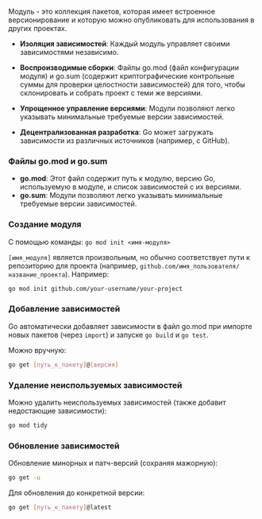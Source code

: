 
Модуль - это коллекция пакетов, которая имеет встроенное версионирование и которую можно опубликовать для использования в других проектах.

- **Изоляция зависимостей**: Каждый модуль управляет своими зависимостями независимо.

- **Воспроизводимые сборки**: Файлы go.mod (файл конфигурации модуля) и go.sum (содержит криптографические контрольные суммы для проверки целостности зависимостей) для того, чтобы склонировать и  собрать проект с теми же версиями.

- **Упрощенное управление версиями**: Модули позволяют легко указывать минимальные требуемые версии зависимостей.

- **Децентрализованная разработка**: Go может загружать зависимости из различных источников (например, с GitHub).

### Файлы go.mod и go.sum

- **go.mod**: Этот файл содержит путь к модулю, версию Go, используемую в модуле, и список зависимостей с их версиями.
- **go.sum**: Модули позволяют легко указывать минимальные требуемые версии зависимостей.

### Создание модуля

С помощью команды: `go mod init <имя-модуля>`

`[имя_модуля]` является произвольным, но обычно соответствует пути к репозиторию для проекта (например, `github.com/имя_пользователя/название_проекта`).
Например:
```sh
go mod init github.com/your-username/your-project
```

### Добавление зависимостей

Go автоматически добавляет зависимости в файл go.mod при импорте новых пакетов (через `import`) и запуске `go build` и `go test`. 

Можно вручную:
```sh
go get [путь_к_пакету]@[версия]
```

### Удаление неиспользуемых зависимостей

Можно удалить неиспользуемых зависимостей (также добавит недостающие зависимости):
```sh
go mod tidy
```

### Обновление зависимостей

Обновление минорных и патч-версий (сохраняя мажорную):
```sh
go get -u
```

Для обновления до конкретной версии:
```sh
go get [путь_к_пакету]@latest
```

